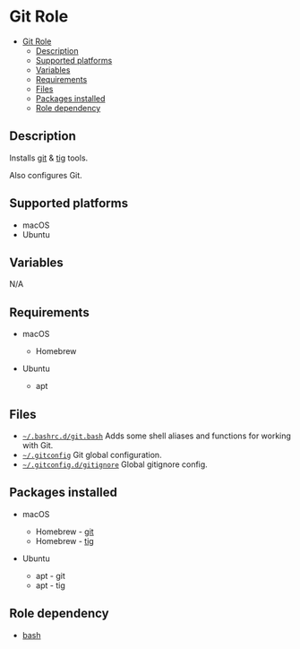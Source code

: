 # Git Role

- [Git Role](#git-role)
  - [Description](#description)
  - [Supported platforms](#supported-platforms)
  - [Variables](#variables)
  - [Requirements](#requirements)
  - [Files](#files)
  - [Packages installed](#packages-installed)
  - [Role dependency](#role-dependency)

## Description

Installs [git](https://git-scm.com/) & [tig](https://jonas.github.io/tig/) tools.

Also configures Git.

## Supported platforms

- macOS
- Ubuntu

## Variables

N/A

## Requirements

- macOS
  - Homebrew

- Ubuntu
  - apt

## Files

- [`~/.bashrc.d/git.bash`](files/git.bash) Adds some shell aliases and functions for working with Git.
- [`~/.gitconfig`](files/gitconfig) Git global configuration.
- [`~/.gitconfig.d/gitignore`](files/gitconfig.d/gitignore) Global gitignore config.

## Packages installed

- macOS
  - Homebrew - [git](https://formulae.brew.sh/formula/git)
  - Homebrew - [tig](https://formulae.brew.sh/formula/tig)

- Ubuntu
  - apt - git
  - apt - tig

## Role dependency

- [bash](../bash/README.md)
